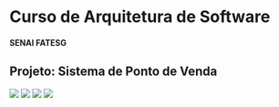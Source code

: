<h1>Curso de Arquitetura de Software</h1>
<h4>SENAI FATESG</h4>
<h2>Projeto: Sistema de Ponto de Venda</h2>
<div>
    <img src="https://img.shields.io/badge/STATUS-Em%20Desenvolvimento-green?style=flat-square&logo=appveyor"/>
    <img src="https://img.shields.io/badge/Linguagem-Java%2018-red?style=flat-square&logo=appveyor"/>
    <img src="https://img.shields.io/badge/Framework-Spring-brightgreen?style=flat-square&logo=appveyor"/>
    <img src="https://img.shields.io/badge/Ferramenta%20de%20desenvolvimento-VS%20Code-blue?style=flat-square&logo=appveyor"/>
</div>

